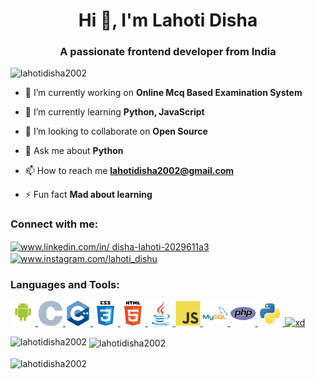 <h1 align="center">Hi 👋, I'm Lahoti Disha</h1>
<h3 align="center">A passionate frontend developer from India</h3>

<p align="left"> <img src="https://komarev.com/ghpvc/?username=lahotidisha2002&label=Profile%20views&color=0e75b6&style=flat" alt="lahotidisha2002" /> </p>

- 🔭 I’m currently working on **Online Mcq Based Examination System**

- 🌱 I’m currently learning **Python, JavaScript**

- 👯 I’m looking to collaborate on **Open Source**

- 💬 Ask me about **Python**

- 📫 How to reach me **lahotidisha2002@gmail.com**

- ⚡ Fun fact **Mad about learning**

<h3 align="left">Connect with me:</h3>
<p align="left">
<a href="https://linkedin.com/in/www.linkedin.com/in/ disha-lahoti-2029611a3" target="blank"><img align="center" src="https://raw.githubusercontent.com/rahuldkjain/github-profile-readme-generator/neutral-icons/src/images/icons/Social/linked-in-alt.svg" alt="www.linkedin.com/in/ disha-lahoti-2029611a3" height="30" width="40" /></a>
<a href="https://instagram.com/www.instagram.com/lahoti_dishu" target="blank"><img align="center" src="https://raw.githubusercontent.com/rahuldkjain/github-profile-readme-generator/neutral-icons/src/images/icons/Social/instagram.svg" alt="www.instagram.com/lahoti_dishu" height="30" width="40" /></a>
</p>

<h3 align="left">Languages and Tools:</h3>
<p align="left"> <a href="https://developer.android.com" target="_blank"> <img src="https://raw.githubusercontent.com/devicons/devicon/master/icons/android/android-original-wordmark.svg" alt="android" width="40" height="40"/> </a> <a href="https://www.cprogramming.com/" target="_blank"> <img src="https://raw.githubusercontent.com/devicons/devicon/master/icons/c/c-original.svg" alt="c" width="40" height="40"/> </a> <a href="https://www.w3schools.com/cpp/" target="_blank"> <img src="https://raw.githubusercontent.com/devicons/devicon/master/icons/cplusplus/cplusplus-original.svg" alt="cplusplus" width="40" height="40"/> </a> <a href="https://www.w3schools.com/css/" target="_blank"> <img src="https://raw.githubusercontent.com/devicons/devicon/master/icons/css3/css3-original-wordmark.svg" alt="css3" width="40" height="40"/> </a> <a href="https://www.w3.org/html/" target="_blank"> <img src="https://raw.githubusercontent.com/devicons/devicon/master/icons/html5/html5-original-wordmark.svg" alt="html5" width="40" height="40"/> </a> <a href="https://www.java.com" target="_blank"> <img src="https://raw.githubusercontent.com/devicons/devicon/master/icons/java/java-original.svg" alt="java" width="40" height="40"/> </a> <a href="https://developer.mozilla.org/en-US/docs/Web/JavaScript" target="_blank"> <img src="https://raw.githubusercontent.com/devicons/devicon/master/icons/javascript/javascript-original.svg" alt="javascript" width="40" height="40"/> </a> <a href="https://www.mysql.com/" target="_blank"> <img src="https://raw.githubusercontent.com/devicons/devicon/master/icons/mysql/mysql-original-wordmark.svg" alt="mysql" width="40" height="40"/> </a> <a href="https://www.php.net" target="_blank"> <img src="https://raw.githubusercontent.com/devicons/devicon/master/icons/php/php-original.svg" alt="php" width="40" height="40"/> </a> <a href="https://www.python.org" target="_blank"> <img src="https://raw.githubusercontent.com/devicons/devicon/master/icons/python/python-original.svg" alt="python" width="40" height="40"/> </a> <a href="https://www.adobe.com/products/xd.html" target="_blank"> <img src="https://cdn.worldvectorlogo.com/logos/adobe-xd.svg" alt="xd" width="40" height="40"/> </a> </p>

<p><img align="left" src="https://github-readme-stats.vercel.app/api/top-langs?username=lahotidisha2002&show_icons=true&locale=en&layout=compact" alt="lahotidisha2002" /></p>

<p>&nbsp;<img align="center" src="https://github-readme-stats.vercel.app/api?username=lahotidisha2002&show_icons=true&locale=en" alt="lahotidisha2002" /></p>

<p><img align="center" src="https://github-readme-streak-stats.herokuapp.com/?user=lahotidisha2002&" alt="lahotidisha2002" /></p>

